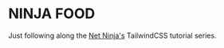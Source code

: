 # NINJA FOOD

Just following along the [Net
Ninja's](https://www.youtube.com/playlist?list=PL4cUxeGkcC9gpXORlEHjc5bgnIi5HEGhw)
TailwindCSS tutorial series.
